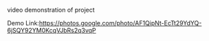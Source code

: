 video demonstration of project

Demo Link:https://photos.google.com/photo/AF1QipNt-EcTt29YdYQ-6jSQY92YM0KcqVJbRs2q3vqP
